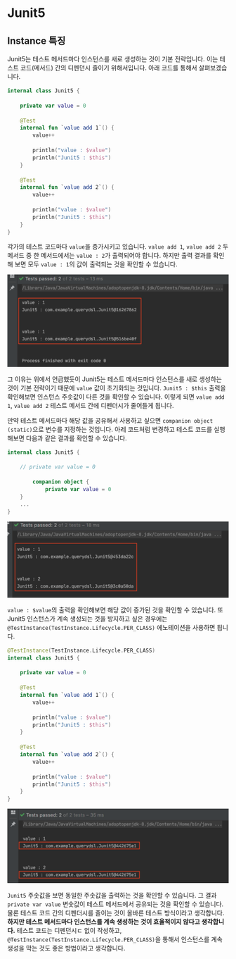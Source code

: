# Junit5

## Instance 특징

Junit5는 테스트 메서드마다 인스턴스를 새로 생성하는 것이 기본 전략입니다. 이는 테스트 코드(메서드) 간의 디펜던시 줄이기 위해서입니다. 아래 코드를 통해서 살펴보겠습니다.

```kotlin
internal class Junit5 {

    private var value = 0
    
    @Test
    internal fun `value add 1`() {
        value++

        println("value : $value")
        println("Junit5 : $this")
    }

    @Test
    internal fun `value add 2`() {
        value++

        println("value : $value")
        println("Junit5 : $this")
    }
}
```
각가의 테스트 코드마다 `value`을 증가시키고 있습니다. `value add 1`, `value add 2` 두 메서드 중 한 메서드에서는 `value : 2`가 출력되어야 합니다. 하지만 출력 결과를 확인해 보면 모두 `value : 1`의 값이 출력되는 것을 확인할 수 있습니다.

![](images/junit5-instance-1.png)

그 이유는 위에서 언급했듯이 Junit5는 테스트 메서드마다 인스턴스를 새로 생성하는 것이 기본 전략이기 때문에 `value` 값이 초기화되는 것입니다. `Junit5 : $this` 출력을 확인해보면 인스턴스 주솟값이 다른 것을 확인할 수 있습니다. 이렇게 되면 `value add 1`, `value add 2` 테스트 메서드 간에 디펜더시가 줄어들게 됩니다.

만약 테스트 메서드마다 해당 값을 공유해서 사용하고 싶으면 `companion object (static)`으로 변수를 지정하는 것입니다. 아레 코드처럼 변경하고 테스트 코드를 실행해보면 다음과 같은 결과를 확인할 수 있습니다.

```kotlin
internal class Junit5 {

    // private var value = 0

        companion object {
            private var value = 0
    }
    ...
}
```

![](images/junit5-instance-2.png)

`value : $value`의 출력을 확인해보면 해당 값이 증가된 것을 확인할 수 있습니다. 또 Junit5 인스턴스가 계속 생성되는 것을 방지하고 싶은 경우에는 `@TestInstance(TestInstance.Lifecycle.PER_CLASS)` 에노테이션을 사용하면 됩니다.

```kotlin
@TestInstance(TestInstance.Lifecycle.PER_CLASS)
internal class Junit5 {

    private var value = 0

    @Test
    internal fun `value add 1`() {
        value++

        println("value : $value")
        println("Junit5 : $this")
    }

    @Test
    internal fun `value add 2`() {
        value++

        println("value : $value")
        println("Junit5 : $this")
    }
}
```

![](images/junit5-instance-3.png)

`Junit5` 주솟값을 보면 동일한 주솟값을 출력하는 것을 확인할 수 있습니다. 그 결과 `private var value` 변숫값이 테스트 메서드에서 공유되는 것을 확인할 수 있습니다. 물론 테스트 코드 간의 디펜더시를 줄이는 것이 올바른 테스트 방식이라고 생각합니다. **하지만 테스트 메서드마다 인스턴스를 계속 생성하는 것이 효율적이지 않다고 생각합니다.** 테스트 코드는 디펜던시ㄷ 없이 작성하고, `@TestInstance(TestInstance.Lifecycle.PER_CLASS)`을 통해서 인스턴스를 계속 생성을 막는 것도 좋은 방법이라고 생각합니다.